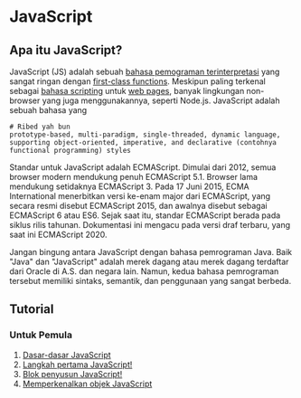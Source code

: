 # JavaScript

## Apa itu JavaScript?

JavaScript (JS) adalah sebuah [bahasa pemograman terinterpretasi](https://en.wikipedia.org/wiki/Interpreted_language) yang sangat ringan dengan [first-class functions](https://en.wikipedia.org/wiki/First-class_function). Meskipun paling terkenal sebagai [bahasa scripting](https://en.wikipedia.org/wiki/Scripting_language) untuk [web pages](https://en.wikipedia.org/wiki/Web_page), banyak lingkungan non-browser yang juga menggunakannya, seperti Node.js. JavaScript adalah sebuah bahasa yang 
```gitignore
# Ribed yah bun
prototype-based, multi-paradigm, single-threaded, dynamic language, supporting object-oriented, imperative, and declarative (contohnya functional programming) styles
```

Standar untuk JavaScript adalah ECMAScript. Dimulai dari 2012, semua browser modern mendukung penuh ECMAScript 5.1. Browser lama mendukung setidaknya ECMAScript 3. Pada 17 Juni 2015, ECMA International menerbitkan versi ke-enam major dari ECMAScript, yang secara resmi disebut ECMAScript 2015, dan awalnya disebut sebagai ECMAScript 6 atau ES6. Sejak saat itu, standar ECMAScript berada pada siklus rilis tahunan. Dokumentasi ini mengacu pada versi draf terbaru, yang saat ini ECMAScript 2020.

Jangan bingung antara JavaScript dengan bahasa pemrograman Java. Baik "Java" dan "JavaScript" adalah merek dagang atau merek dagang terdaftar dari Oracle di A.S. dan negara lain. Namun, kedua bahasa pemrograman tersebut memiliki sintaks, semantik, dan penggunaan yang sangat berbeda.

## Tutorial

### Untuk Pemula
1. [Dasar-dasar JavaScript](https://ksvls.github.io/js/id/pemula/dasar-dasar-javascript)
2. [Langkah pertama JavaScript!]()
3. [Blok penyusun JavaScript!]()
4. [Memperkenalkan objek JavaScript]()
